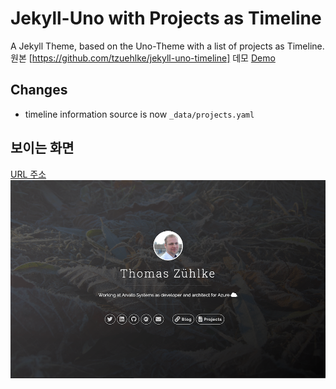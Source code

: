 # Jekyll-Uno with Projects as Timeline
A Jekyll Theme, based on the Uno-Theme with a list of projects as Timeline.
원본 [https://github.com/tzuehlke/jekyll-uno-timeline]
데모 [Demo](http://thomas.zuehlke.family/)

## Changes
  * timeline information source is now `_data/projects.yaml`
    
## 보이는 화면
[URL 주소](https://jinsun-lee.github.io)
![Screenshot](screenshot-overview.png)

